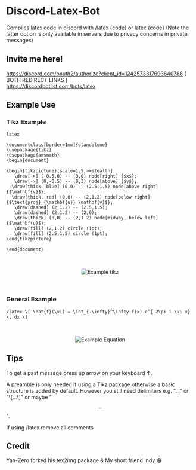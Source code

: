 # Discord-Latex-Bot
Compiles latex code in discord with /latex {code} or latex {code} (Note the latter option is only available in servers due to privacy concerns in private messages) 

## Invite me here! 

https://discord.com/oauth2/authorize?client_id=1242573317693640788 ( BOTH REDIRECT LINKS ) <br />
https://discordbotlist.com/bots/latex

## Example Use 
### Tikz Example 
 ```
latex

\documentclass[border=1mm]{standalone}
\usepackage{tikz}
\usepackage{amsmath}
\begin{document}

\begin{tikzpicture}[scale=1.5,>=stealth]
    \draw[->] (-0.5,0) -- (3,0) node[right] {$x$};
    \draw[->] (0,-0.5) -- (0,3) node[above] {$y$};
   \draw[thick, blue] (0,0) -- (2.5,1.5) node[above right] {$\mathbf{v}$};
   \draw[thick, red] (0,0) -- (2,1.2) node[below right] {$\text{proj}_{\mathbf{u}} \mathbf{v}$};
    \draw[dashed] (2,1.2) -- (2.5,1.5);
    \draw[dashed] (2,1.2) -- (2,0);
    \draw[thick] (0,0) -- (2,1.2) node[midway, below left] {$\mathbf{u}$};
    \draw[fill] (2,1.2) circle (1pt);
    \draw[fill] (2.5,1.5) circle (1pt);
\end{tikzpicture}

\end{document}
```
&nbsp;

<div align="center">
  <img src="https://github.com/user-attachments/assets/52613cec-0d35-4f66-adcf-ec6cad236121" alt="Example tikz">
</div>

&nbsp;


### General Example 

```
/latex \[ \hat{f}(\xi) = \int_{-\infty}^\infty f(x) e^{-2\pi i \xi x} \, dx \]
```
&nbsp;

<div align="center">
  <img src="https://github.com/user-attachments/assets/a020768e-88ff-4009-b493-aa49d1206899" alt="Example Equation">
</div>


## Tips
To get a past message press up arrow on your keyboard ↑.

A preamble is only needed if using a Tikz package otherwise
a basic structure is added by default. However you still need
delimiters e.g. "$...$" or "\\[...\\]" or maybe "$$..$$".

If using /latex remove all comments 


## Credit 
Yan-Zero forked his tex2img package & My short friend Indy 😁


